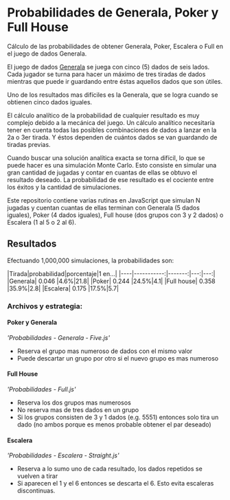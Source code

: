 # Probabilidades de Generala, Poker y Full House
Cálculo de las probabilidades de obtener Generala, Poker, Escalera o Full en el juego de dados Generala.

El juego de dados [Generala](https://en.wikipedia.org/wiki/Generala) se juega con cinco (5) dados de seis lados. Cada jugador se turna para hacer un máximo de tres tiradas de dados mientras que puede ir guardando entre éstas aquellos dados que son útiles. 

Uno de los resultados mas difíciles es la Generala, que se logra cuando se obtienen cinco dados iguales.

El cálculo analítico de la probabilidad de cualquier resultado es muy complejo debido a la mecánica del juego. Un cálculo analítico necesitaría tener en cuenta todas las posibles combinaciones de dados a lanzar en la 2a o 3er tirada. Y éstos dependen de cuántos dados se van guardando de tiradas previas.

Cuando buscar una solución analítica exacta se torna difícil, lo que se puede hacer es una simulación Monte Carlo. Esto consiste en simular una gran cantidad de jugadas y contar en cuantas de ellas se obtuvo el resultado deseado. La probabilidad de ese resultado es el cociente entre los éxitos y la cantidad de simulaciones.

Este repositorio contiene varias rutinas en JavaScript que simulan N jugadas y cuentan cuantas de ellas terminan con Generala (5 dados iguales), Poker (4 dados iguales), Full house (dos grupos con 3 y 2 dados) o Escalera (1 al 5 o 2 al 6).

## Resultados
Efectuando 1,000,000 simulaciones, la probabilidades son:

|Tirada|probabilidad|porcentaje|1 en...|
|----|-----------:|-------:|---:|---:|
|Generala| 0.046 |4.6%|21.8|
|Poker| 0.244 |24.5%|4.1|
|Full house| 0.358 |35.9%|2.8|
|Escalera| 0.175 |17.5%|5.7|

### Archivos y estrategia:
#### Poker y Generala
*'Probabilidades - Generala - Five.js'*
- Reserva el grupo mas numeroso de dados con el mismo valor
- Puede descartar un grupo por otro si el nuevo grupo es mas numeroso

#### Full House
*'Probabilidades - Full.js'*
- Reserva los dos grupos mas numerosos
- No reserva mas de tres dados en un grupo 
- Si los grupos consisten de 3 y 1 dados (e.g. 5551) entonces solo tira un dado (no ambos porque es menos probable obtener el par deseado)

#### Escalera
*'Probabilidades - Escalera - Straight.js'*
- Reserva a lo sumo uno de cada resultado, los dados repetidos se vuelven a tirar
- Si aparecen el 1 y el 6 entonces se descarta el 6. Esto evita escaleras discontinuas.